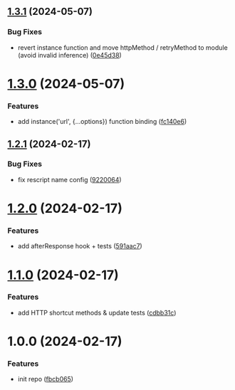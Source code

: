 ## [1.3.1](https://github.com/DCKT/rescript-ky/compare/v1.3.0...v1.3.1) (2024-05-07)


### Bug Fixes

* revert instance function and move httpMethod / retryMethod to module (avoid invalid inference) ([0e45d38](https://github.com/DCKT/rescript-ky/commit/0e45d3899141895babe9f0c137812b3606fe3e67))

# [1.3.0](https://github.com/DCKT/rescript-ky/compare/v1.2.1...v1.3.0) (2024-05-07)


### Features

* add instance('url', {...options}) function binding ([fc140e6](https://github.com/DCKT/rescript-ky/commit/fc140e6ee6e506720403fdf6310d47c84c5f029e))

## [1.2.1](https://github.com/DCKT/rescript-ky/compare/v1.2.0...v1.2.1) (2024-02-17)


### Bug Fixes

* fix rescript name config ([9220064](https://github.com/DCKT/rescript-ky/commit/92200643c3854ea684403270ce8da9cb257c9089))

# [1.2.0](https://github.com/DCKT/rescript-ky/compare/v1.1.0...v1.2.0) (2024-02-17)


### Features

* add afterResponse hook + tests ([591aac7](https://github.com/DCKT/rescript-ky/commit/591aac740ad3a8129486b97c8d95acaab093a2d4))

# [1.1.0](https://github.com/DCKT/rescript-ky/compare/v1.0.0...v1.1.0) (2024-02-17)


### Features

* add HTTP shortcut methods & update tests ([cdbb31c](https://github.com/DCKT/rescript-ky/commit/cdbb31c0c968c5402a6fcdc47e49d6af11856350))

# 1.0.0 (2024-02-17)


### Features

* init repo ([fbcb065](https://github.com/DCKT/rescript-ky/commit/fbcb065d2ce50e3883f3c57e4baf1c58ce7d1b16))

